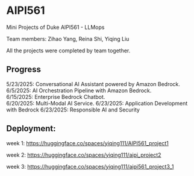 # AIPI561

Mini Projects of Duke AIPI561 - LLMops   

Team members: Zihao Yang, Reina Shi, Yiqing Liu

All the projects were completed by team together.


## Progress

5/23/2025: Conversational AI Assistant powered by Amazon Bedrock.  
6/5/2025: AI Orchestration Pipeline with Amazon Bedrock.     
6/15/2025: Enterprise Bedrock Chatbot.     
6/20/2025: Multi-Modal AI Service.
6/23/2025: Application Development with Bedrock
6/23/2025: Responsible AI and Security


## Deployment:

week 1:  https://huggingface.co/spaces/yiqing111/AIPI561_project1

week 2:  https://huggingface.co/spaces/yiqing111/aipi_project2

week 3:  https://huggingface.co/spaces/yiqing111/aipi561_project3_1